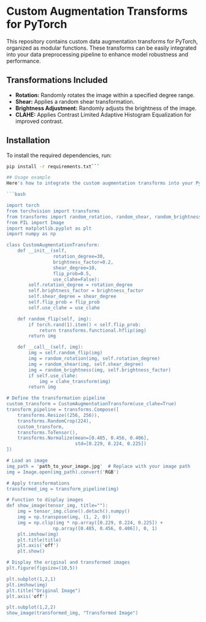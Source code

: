 # Custom Augmentation Transforms for PyTorch

This repository contains custom data augmentation transforms for PyTorch, organized as modular functions. These transforms can be easily integrated into your data preprocessing pipeline to enhance model robustness and performance.

## Transformations Included

- **Rotation:** Randomly rotates the image within a specified degree range.
- **Shear:** Applies a random shear transformation.
- **Brightness Adjustment:** Randomly adjusts the brightness of the image.
- **CLAHE:** Applies Contrast Limited Adaptive Histogram Equalization for improved contrast.

## Installation

To install the required dependencies, run:

```bash
pip install -r requirements.txt```

## Usage example
Here's how to integrate the custom augmentation transforms into your PyTorch data pipeline:

```bash

import torch
from torchvision import transforms
from transforms import random_rotation, random_shear, random_brightness, clahe_transform
from PIL import Image
import matplotlib.pyplot as plt
import numpy as np

class CustomAugmentationTransform:
    def __init__(self, 
                 rotation_degree=30, 
                 brightness_factor=0.2, 
                 shear_degree=10, 
                 flip_prob=0.5,
                 use_clahe=False):
        self.rotation_degree = rotation_degree
        self.brightness_factor = brightness_factor
        self.shear_degree = shear_degree
        self.flip_prob = flip_prob
        self.use_clahe = use_clahe

    def random_flip(self, img):
        if torch.rand(1).item() < self.flip_prob:
            return transforms.functional.hflip(img)
        return img

    def __call__(self, img):
        img = self.random_flip(img)
        img = random_rotation(img, self.rotation_degree)
        img = random_shear(img, self.shear_degree)
        img = random_brightness(img, self.brightness_factor)
        if self.use_clahe:
            img = clahe_transform(img)
        return img

# Define the transformation pipeline
custom_transform = CustomAugmentationTransform(use_clahe=True)
transform_pipeline = transforms.Compose([
    transforms.Resize((256, 256)),
    transforms.RandomCrop(224),
    custom_transform,
    transforms.ToTensor(),
    transforms.Normalize(mean=[0.485, 0.456, 0.406],
                         std=[0.229, 0.224, 0.225])
])

# Load an image
img_path = 'path_to_your_image.jpg'  # Replace with your image path
img = Image.open(img_path).convert('RGB')

# Apply transformations
transformed_img = transform_pipeline(img)

# Function to display images
def show_image(tensor_img, title=""):
    img = tensor_img.clone().detach().numpy()
    img = np.transpose(img, (1, 2, 0))
    img = np.clip(img * np.array([0.229, 0.224, 0.225]) + 
                 np.array([0.485, 0.456, 0.406]), 0, 1)
    plt.imshow(img)
    plt.title(title)
    plt.axis('off')
    plt.show()

# Display the original and transformed images
plt.figure(figsize=(10,5))

plt.subplot(1,2,1)
plt.imshow(img)
plt.title("Original Image")
plt.axis('off')

plt.subplot(1,2,2)
show_image(transformed_img, "Transformed Image")
